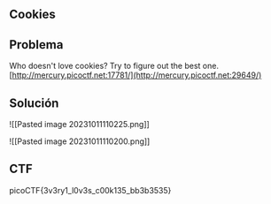 ## **Cookies**

## Problema

Who doesn't love cookies? Try to figure out the best one. [http://mercury.picoctf.net:17781/](http://mercury.picoctf.net:29649/)

## Solución

![[Pasted image 20231011110225.png]]

![[Pasted image 20231011110200.png]]
## CTF

picoCTF{3v3ry1_l0v3s_c00k135_bb3b3535}